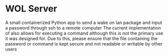 # WOL Server
A small containerized Python app to send a wake on lan package and input a password through ssh to a remote computer
The current implementation of  also allows for executing a command although this is not the primary use it was designed for.
Due to this, please ensure that the file containing the password or command is kept secure and not readable or writable by other users